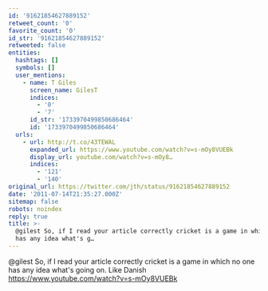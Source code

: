 ```yaml
---
id: '91621854627889152'
retweet_count: '0'
favorite_count: '0'
id_str: '91621854627889152'
retweeted: false
entities:
  hashtags: []
  symbols: []
  user_mentions:
    - name: T Giles
      screen_name: GilesT
      indices:
        - '0'
        - '7'
      id_str: '1733970499850686464'
      id: '1733970499850686464'
  urls:
    - url: http://t.co/43TEWAL
      expanded_url: https://www.youtube.com/watch?v=s-mOy8VUEBk
      display_url: youtube.com/watch?v=s-mOy8…
      indices:
        - '121'
        - '140'
original_url: https://twitter.com/jth/status/91621854627889152
date: '2011-07-14T21:35:27.000Z'
sitemap: false
robots: noindex
reply: true
title: >-
  @gilest So, if I read your article correctly cricket is a game in which no one
  has any idea what's g…
---
```


@gilest So, if I read your article correctly cricket is a game in which no one has any idea what's going on. Like Danish https://www.youtube.com/watch?v=s-mOy8VUEBk